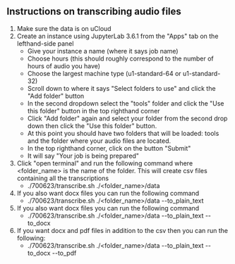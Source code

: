 ## Instructions on transcribing audio files

1. Make sure the data is on uCloud
2. Create an instance using JupyterLab 3.6.1 from the "Apps" tab on the lefthand-side panel
    - Give your instance a name (where it says job name)
    - Choose hours (this should roughly correspond to the number of hours of audio you have)
    - Choose the largest machine type (u1-standard-64 or u1-standard-32)
    - Scroll down to where it says "Select folders to use" and click the "Add folder" button
    - In the second dropdown select the "tools" folder and click the "Use this folder" button in the top righthand corner
    - Click "Add folder" again and select your folder from the second drop down then click the "Use this folder" button.
    - At this point you should have two folders that will be loaded: tools and the folder where your audio files are located.
    - In the top righthand corner, click on the button "Submit"
    - It will say "Your job is being prepared"
3. Click "open terminal" and run the following command where <folder_name> is the name of the folder. This will create csv files containing all the transcriptions
    - ./700623/transcribe.sh ./<folder_name>/data
4. If you also want docx files you can run the following command
    - ./700623/transcribe.sh ./<folder_name>/data --to_plain_text
5. If you also want docx files you can run the following command
    - ./700623/transcribe.sh ./<folder_name>/data --to_plain_text --to_docx
6. If you want docx and pdf files in addition to the csv then you can run the following:
    - ./700623/transcribe.sh ./<folder_name>/data --to_plain_text --to_docx --to_pdf